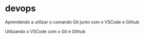 # devops
Aprendendo a utilizar o comando Git junto com o VSCode e Github

Utilizando o VSCode com o Git e GIthub
